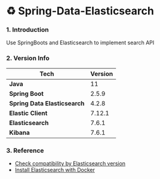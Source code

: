 # ♻ Spring-Data-Elasticsearch

### 1. Introduction

Use SpringBoots and Elasticsearch to implement search API

### 2. Version Info

| Tech                         | Version |
|------------------------------|---------|
| **Java**                     | 11      |
| **Spring Boot**              | 2.5.9   |
| **Spring Data Elasticsearch** | 4.2.8   |
| **Elastic Client**           | 7.12.1  |
| **Elasticsearch**            | 7.6.1   |
| **Kibana**                   | 7.6.1   |

### 3. Reference

- [Check compatibility by Elasticsearch version](https://docs.spring.io/spring-data/elasticsearch/docs/current/reference/html/#preface.versions)
- [Install Elasticsearch with Docker](https://www.elastic.co/guide/en/elasticsearch/reference/current/docker.html)